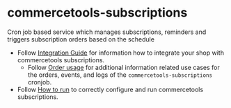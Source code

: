 # commercetools-subscriptions

Cron job based service which manages subscriptions, reminders and triggers subscription orders based on the schedule

- Follow [Integration Guide](./docs/IntegrationGuide.md) for information how to integrate your shop with commercetools subscriptions.
    - Follow [Order usage](./docs/OrderUsage.md) for additional information related use cases for the orders, events, and logs of the `commercetools-subscriptions` cronjob.
- Follow [How to run](./docs/HowToRun.md) to correctly configure and run commercetools subscriptions.
